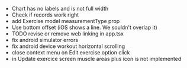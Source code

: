 - Chart has no labels and is not full width
- Check if records work right
- add Exercise model measurementType prop
- Use bottom offset (iOS shows a line. We souldn't overlap it)
- TODO revise or remove web linking in app.tsx
- fix android simulator errors
- fix android device workout horizontal scrolling
- close context menu on Edit exercise option click
- in Update exercice screen muscle areas plus icon is not implemented